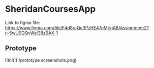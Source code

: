 # SheridanCoursesApp
Link to figma file: https://www.figma.com/file/F4d8rcQe3PzHE47qMrkjAB/Assignment2?t=5wU0GQvWei38z9AX-1

## Prototype
![Init](./prototype screenshots.png)
